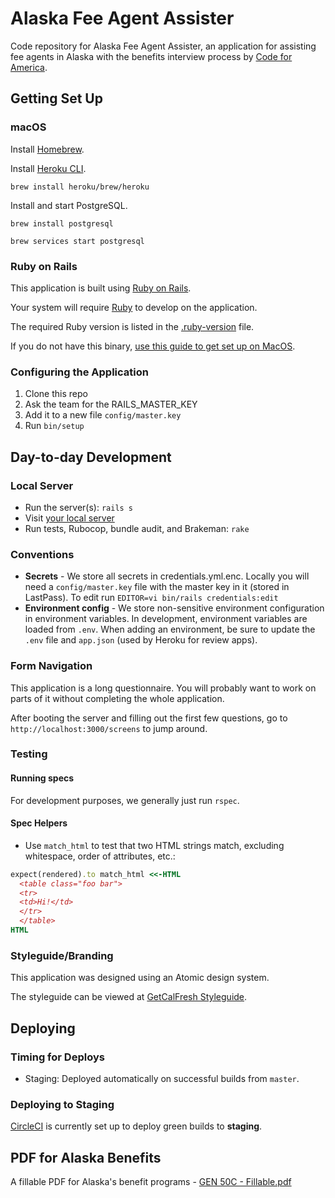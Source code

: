 # Alaska Fee Agent Assister

Code repository for Alaska Fee Agent Assister, an application for assisting fee agents in Alaska with the benefits 
interview process by [Code for America](https://www.codeforamerica.org).

## Getting Set Up

### macOS

Install [Homebrew].

Install [Heroku CLI].

`brew install heroku/brew/heroku`

Install and start PostgreSQL.

`brew install postgresql`

`brew services start postgresql`

[Homebrew]: https://brew.sh/
[Heroku CLI]: https://devcenter.heroku.com/articles/heroku-cli

### Ruby on Rails

This application is built using [Ruby on Rails].

Your system will require [Ruby] to develop on the application.

The required Ruby version is listed in the [.ruby-version](.ruby-version) file.

If you do not have this binary, [use this guide to get set up on MacOS].

[Ruby on Rails]: http://rubyonrails.org
[Ruby]: https://www.ruby-lang.org/en/
[use this guide to get set up on MacOS]: http://installfest.railsbridge.org/installfest/macintosh

### Configuring the Application

1. Clone this repo
2. Ask the team for the RAILS_MASTER_KEY
3. Add it to a new file `config/master.key`
4. Run `bin/setup`

## Day-to-day Development

### Local Server

* Run the server(s): `rails s`
* Visit [your local server](http://localhost:3000)
* Run tests, Rubocop, bundle audit, and Brakeman: `rake`

### Conventions

* **Secrets** - We store all secrets in credentials.yml.enc. Locally you will need a `config/master.key` file with the master key in it (stored in LastPass). To edit run `EDITOR=vi bin/rails credentials:edit`
* **Environment config** - We store non-sensitive environment configuration in environment variables. In development, environment variables are loaded from `.env`. When adding an environment, be sure to update the `.env` file and `app.json` (used by Heroku for review apps).

### Form Navigation

This application is a long questionnaire. You will probably want to work on parts of 
it without completing the whole application.

After booting the server and filling out the first few questions,
go to `http://localhost:3000/screens` to jump around.

### Testing

#### Running specs

For development purposes, we generally just run `rspec`.

#### Spec Helpers

* Use `match_html` to test that two HTML strings match, excluding whitespace, order of attributes, etc.:

```ruby
expect(rendered).to match_html <<-HTML
  <table class="foo bar">
  <tr>
  <td>Hi!</td>
  </tr>
  </table>
HTML
```


### Styleguide/Branding
This application was designed using an Atomic design system.

The styleguide can be viewed at [GetCalFresh Styleguide](http://localhost:3000/cfa/styleguide).

## Deploying

### Timing for Deploys

* Staging: Deployed automatically on successful builds from `master`.

### Deploying to Staging

[CircleCI](https://circleci.com/gh/codeforamerica/alaska-fee-agent-assister) is currently set up to deploy green builds to **staging**.

## PDF for Alaska Benefits
A fillable PDF for Alaska's benefit programs - [GEN 50C - Fillable.pdf](https://github.com/codeforamerica/alaska-fee-agent-assister/blob/master/app/lib/pdfs/GEN%2050C%20-%20Fillable.pdf)
